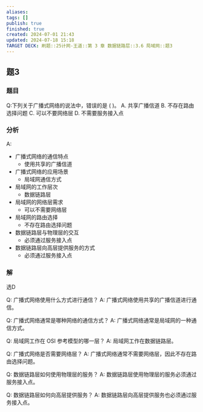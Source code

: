 ```yaml
---
aliases: 
tags: []
publish: true
finished: true
created: 2024-07-01 21:43
updated: 2024-07-18 15:18
TARGET DECK: 刷题::25计网-王道::第 3 章 数据链路层::3.6 局域网::题3
---
```


## 题3
### 题目
Q:下列关于广播式网络的说法中，错误的是 ( )。
A. 共享广播信道 B. 不存在路由选择问题
C. 可以不要网络层 D. 不需要服务接入点
### 分析
A:
- 广播式网络的通信特点
  - 使用共享的广播信道
- 广播式网络的应用场景
  - 局域网通信方式
- 局域网的工作层次
  - 数据链路层
- 局域网的网络层需求
  - 可以不需要网络层
- 局域网的路由选择
  - 不存在路由选择问题
- 数据链路层与物理层的交互
  - 必须通过服务接入点
- 数据链路层向高层提供服务的方式
  - 必须通过服务接入点
### 解
选D



Q: 广播式网络使用什么方式进行通信？
A: 广播式网络使用共享的广播信道进行通信。



Q: 广播式网络通常是哪种网络的通信方式？
A: 广播式网络通常是局域网的一种通信方式。



Q: 局域网工作在 OSI 参考模型的哪一层？
A: 局域网工作在数据链路层。



Q: 广播式网络是否需要网络层？
A: 广播式网络通常不需要网络层，因此不存在路由选择问题。



Q: 数据链路层如何使用物理层的服务？
A: 数据链路层使用物理层的服务必须通过服务接入点。


Q: 数据链路层如何向高层提供服务？
A: 数据链路层向高层提供服务也必须通过服务接入点。



